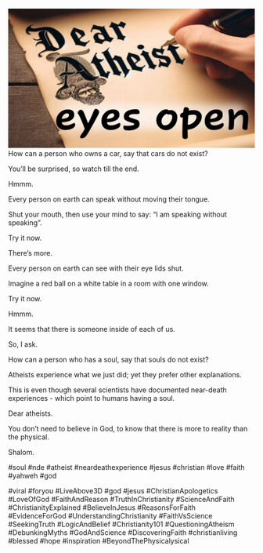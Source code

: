 ![Video cover image](./cover.jpg "cover photo")
How can a person who owns a car, say that cars do not exist?

You’ll be surprised, so watch till the end.

Hmmm.

Every person on earth can speak without moving their tongue.

Shut your mouth, then use your mind to say: “I am speaking without speaking”.

Try it now.

There’s more.

Every person on earth can see with their eye lids shut.

Imagine a red ball on a white table in a room with one window.

Try it now.

Hmmm.

It seems that there is someone inside of each of us.

So, I ask.

How can a person who has a soul, say that souls do not exist?

Atheists experience what we just did; yet they prefer other explanations.

This is even though several scientists have documented near-death experiences - which point to humans having a soul.

Dear atheists.

You don’t need to believe in God, to know that there is more to reality than the physical.

Shalom.

#soul #nde #atheist #neardeathexperience #jesus #christian #love #faith #yahweh #god 

#viral #foryou #LiveAbove3D #god #jesus #ChristianApologetics #LoveOfGod #FaithAndReason #TruthInChristianity #ScienceAndFaith #ChristianityExplained #BelieveInJesus #ReasonsForFaith #EvidenceForGod #UnderstandingChristianity #FaithVsScience #SeekingTruth #LogicAndBelief #Christianity101 #QuestioningAtheism #DebunkingMyths #GodAndScience #DiscoveringFaith #christianliving #blessed #hope #inspiration #BeyondThePhysicalysical